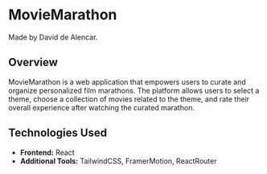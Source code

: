 # MovieMarathon

Made by David de Alencar.

## Overview

MovieMarathon is a web application that empowers users to curate and organize personalized film marathons. The platform allows users to select a theme, choose a collection of movies related to the theme, and rate their overall experience after watching the curated marathon.

## Technologies Used

- **Frontend:** React
- **Additional Tools:** TailwindCSS, FramerMotion, ReactRouter
